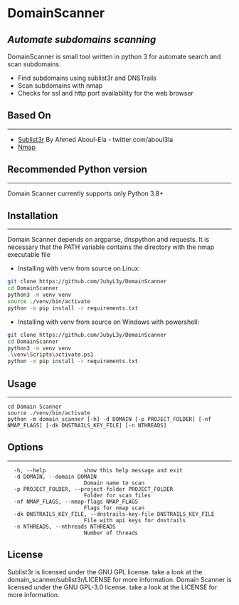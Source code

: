 # DomainScanner
## _Automate subdomains scanning_

DomainScanner is small tool written in python 3 for automate search and scan subdomains. 

-   Find subdomains using sublist3r and DNSTrails
-   Scan subdomains with nmap
-   Checks for ssl and http port availability for the web browser

## Based On 
-----
- [Sublist3r](https://github.com/aboul3la/Sublist3r) By Ahmed Aboul-Ela - twitter.com/aboul3la
- [Nmap](https://nmap.org/)

## Recommended Python version
---
Domain Scanner currently supports only Python 3.8+

## Installation
---
Domain Scanner depends on argparse, dnspython and requests.
It is necessary that the PATH variable contains the directory with the nmap executable file
- Installing with venv from source on Linux:
```sh
git clone https://github.com/JubyL3y/DomainScanner
cd DomainScanner
python3 -m venv venv
source ./venv/bin/activate
python -m pip install -r requirements.txt
```

- Installing with venv from source on Windows with powershell:
```sh
git clone https://github.com/JubyL3y/DomainScanner
cd DomainScanner
python3 -m venv venv
.\venv\Scripts\activate.ps1
python -m pip install -r requirements.txt
```
## Usage
----
```
cd Domain Scanner
source ./venv/bin/activate
python -m domain_scanner [-h] -d DOMAIN [-p PROJECT_FOLDER] [-nf NMAP_FLAGS] [-dk DNSTRAILS_KEY_FILE] [-n NTHREADS]
```

## Options
----
```
  -h, --help            show this help message and exit
  -d DOMAIN, --domain DOMAIN
                        Domain name to scan
  -p PROJECT_FOLDER, --project-folder PROJECT_FOLDER
                        Folder for scan files
  -nf NMAP_FLAGS, --nmap-flags NMAP_FLAGS
                        Flags for nmap scan
  -dk DNSTRAILS_KEY_FILE, --dnstrails-key-file DNSTRAILS_KEY_FILE
                        File with api keys for dnstrails
  -n NTHREADS, --nthreads NTHREADS
                        Number of threads
```

## License
Sublist3r is licensed under the GNU GPL license. take a look at the domain_scanner/sublist3r/LICENSE for more information.
Domain Scanner is licensed under the GNU GPL-3.0 license. take a look at the LICENSE for more information.
